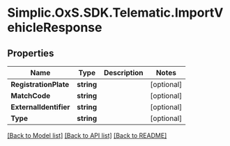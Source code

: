 # Simplic.OxS.SDK.Telematic.ImportVehicleResponse

## Properties

Name | Type | Description | Notes
------------ | ------------- | ------------- | -------------
**RegistrationPlate** | **string** |  | [optional] 
**MatchCode** | **string** |  | [optional] 
**ExternalIdentifier** | **string** |  | [optional] 
**Type** | **string** |  | [optional] 

[[Back to Model list]](../README.md#documentation-for-models) [[Back to API list]](../README.md#documentation-for-api-endpoints) [[Back to README]](../README.md)

